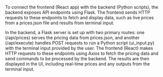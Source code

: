 To connect the frontend (React app) with the backend (Python scripts), the backend exposes API endpoints using Flask. The frontend sends HTTP requests to these endpoints to fetch and display data, such as live prices from a prices.json file and results from terminal input.

In the backend, a Flask server is set up with two primary routes: one (/api/prices) serves the pricing data from prices.json, and another (/api/execute) handles POST requests to run a Python script (ui_input.py) with the terminal input provided by the user. The frontend (React) makes HTTP requests to these endpoints using Axios to fetch the pricing data and send commands to be processed by the backend. The results are then displayed in the UI, including real-time prices and any outputs from the terminal input.
